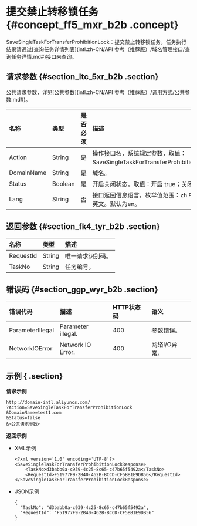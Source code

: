 # 提交禁止转移锁任务 {#concept_ff5_mxr_b2b .concept}

SaveSingleTaskForTransferProhibitionLock：提交禁止转移锁任务，任务执行结果请通过[查询任务详情列表](intl.zh-CN/API 参考（推荐版）/域名管理接口/查询任务详情.md#)接口来查询。

## 请求参数 {#section_ltc_5xr_b2b .section}

公共请求参数，详见[公共参数](intl.zh-CN/API 参考（推荐版）/调用方式/公共参数.md#)。

|名称|类型|是否必须|描述|
|:-|:-|:---|:-|
|Action|String|是|操作接口名，系统规定参数，取值：SaveSingleTaskForTransferProhibitionLock。|
|DomainName|String|是|域名。|
|Status|Boolean|是|开启关闭状态，取值：开启 true；关闭 false。|
|Lang|String|否|接口返回信息语言，枚举值范围：zh 中文，en 英文。默认为en。|

## 返回参数 {#section_fk4_tyr_b2b .section}

|名称|类型|描述|
|:-|:-|:-|
|RequestId|String|唯一请求识别码。|
|TaskNo|String|任务编号。|

## 错误码 {#section_ggp_wyr_b2b .section}

|错误代码|描述|HTTP状态码|语义|
|:---|:-|:------|:-|
|ParameterIllegal|Parameter illegal.|400|参数错误。|
|NetworkIOError|Network IO Error.|400|网络I/O异常。|

## 示例 { .section}

**请求示例**

```
http://domain-intl.aliyuncs.com/
?Action=SaveSingleTaskForTransferProhibitionLock
&DomainName=test1.com
&Status=false
&<公共请求参数>
```

**返回示例**

-   XML示例

    ```
    <?xml version='1.0' encoding='UTF-8'?>
    <SaveSingleTaskForTransferProhibitionLockResponse>
        <TaskNo>d3babb0a-c939-4c25-8c65-c47b65f5492a</TaskNo>
        <RequestId>F51977F9-2B40-462B-BCCD-CF5BB1E9DB56</RequestId>
    </SaveSingleTaskForTransferProhibitionLockResponse>
    ```

-   JSON示例

    ```
    {    
      "TaskNo": "d3babb0a-c939-4c25-8c65-c47b65f5492a",
      "RequestId": "F51977F9-2B40-462B-BCCD-CF5BB1E9DB56"
    }
    ```


